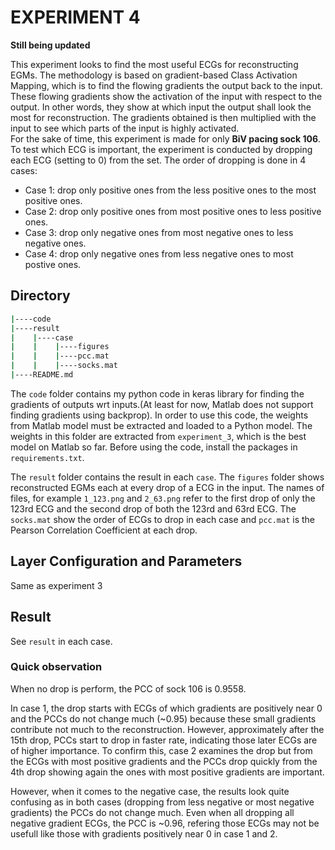 # **EXPERIMENT 4**
**Still being updated**

This experiment looks to find the most useful ECGs for reconstructing EGMs. The methodology is based on gradient-based Class Activation Mapping, which is to find the flowing gradients the output back to the input. These flowing gradients show the activation of the input with respect to the output. In other words, they show at which input the output shall look the most for reconstruction. The gradients obtained is then multiplied with the input to see which parts of the input is highly activated.\
For the sake of time, this experiment is made for only **BiV pacing sock 106**.\
To test which ECG is important, the experiment is conducted by dropping each ECG (setting to 0) from the set. The order of dropping is done in 4 cases:
+ Case 1: drop only positive ones from the less positive ones to the most positive ones.
+ Case 2: drop only positive ones from most positive ones to less positive ones.
+ Case 3: drop only negative ones from most negative ones to less negative ones.
+ Case 4: drop only negative ones from less negative ones to most postive ones.

## **Directory**
```bash
|----code
|----result
|    |----case
|    |    |----figures
|    |    |----pcc.mat
|    |    |----socks.mat
|----README.md
```
The `code` folder contains my python code in keras library for finding the gradients of outputs wrt inputs.(At least for now, Matlab does not support finding gradients using backprop). In order to use this code, the weights from Matlab model must be extracted and loaded to a Python model. The weights in this folder are extracted from `experiment_3`, which is the best model on Matlab so far. Before using the code, install the packages in `requirements.txt`.

The `result` folder contains the result in each `case`. The `figures` folder shows reconstructed EGMs each at every drop of a ECG in the input. The names of files, for example `1_123.png` and `2_63.png` refer to the first drop of only the 123rd ECG and the second drop of both the 123rd and 63rd ECG. The `socks.mat` show the order of ECGs to drop in each case and `pcc.mat` is the Pearson Correlation Coefficient at each drop.

## **Layer Configuration and Parameters**
Same as experiment 3

## **Result**
See `result` in each case.

### **Quick observation**

When no drop is perform, the PCC of sock 106 is 0.9558.


In case 1, the drop starts with ECGs of which gradients are positively near 0 and the PCCs do not change much (~0.95) because these small gradients contribute not much to the reconstruction. However, approximately after the 15th drop, PCCs start to drop in faster rate, indicating those later ECGs are of higher importance. To confirm this, case 2 examines the drop but from the ECGs with most positive gradients and the PCCs drop quickly from the 4th drop showing again the ones with most positive gradients are important.

However, when it comes to the negative case, the results look quite confusing as in both cases (dropping from less negative or most negative gradients) the PCCs do not change much. Even when all dropping all negative gradient ECGs, the PCC is ~0.96, refering those ECGs may not be usefull like those with gradients positively near 0 in case 1 and 2.
